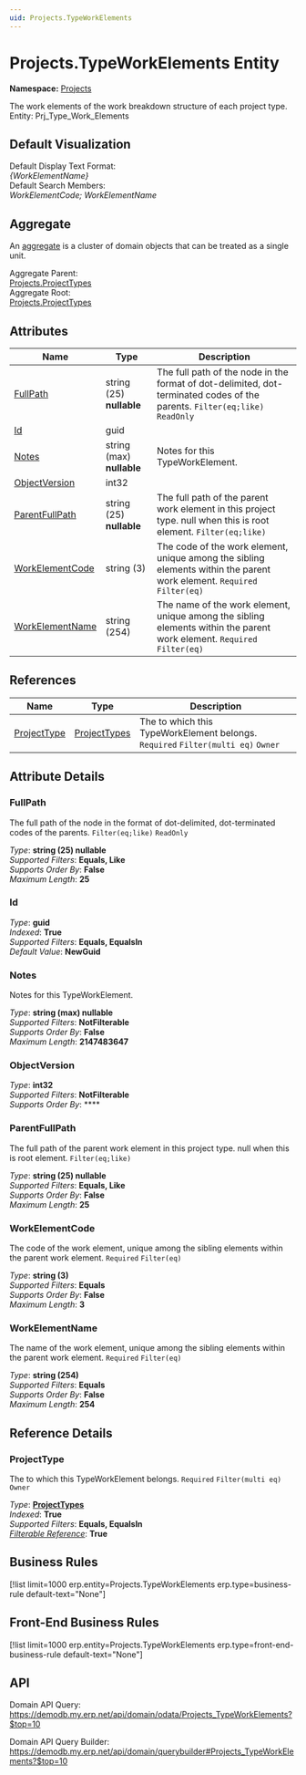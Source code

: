 ```yaml
---
uid: Projects.TypeWorkElements
---
```

# Projects.TypeWorkElements Entity

**Namespace:** [Projects](Projects.md)  

The work elements of the work breakdown structure of each project type. Entity: Prj_Type_Work_Elements

## Default Visualization
Default Display Text Format:  
_{WorkElementName}_  
Default Search Members:  
_WorkElementCode; WorkElementName_  

## Aggregate
An [aggregate](https://docs.erp.net/tech/advanced/concepts/aggregates.html) is a cluster of domain objects that can be treated as a single unit.  

Aggregate Parent:  
[Projects.ProjectTypes](Projects.ProjectTypes.md)  
Aggregate Root:  
[Projects.ProjectTypes](Projects.ProjectTypes.md)  

## Attributes

| Name | Type | Description |
| ---- | ---- | --- |
| [FullPath](Projects.TypeWorkElements.md#fullpath) | string (25) __nullable__ | The full path of the node in the format of dot-delimited, dot-terminated codes of the parents. `Filter(eq;like)` `ReadOnly` 
| [Id](Projects.TypeWorkElements.md#id) | guid |  
| [Notes](Projects.TypeWorkElements.md#notes) | string (max) __nullable__ | Notes for this TypeWorkElement. 
| [ObjectVersion](Projects.TypeWorkElements.md#objectversion) | int32 |  
| [ParentFullPath](Projects.TypeWorkElements.md#parentfullpath) | string (25) __nullable__ | The full path of the parent work element in this project type. null when this is root element. `Filter(eq;like)` 
| [WorkElementCode](Projects.TypeWorkElements.md#workelementcode) | string (3) | The code of the work element, unique among the sibling elements within the parent work element. `Required` `Filter(eq)` 
| [WorkElementName](Projects.TypeWorkElements.md#workelementname) | string (254) | The name of the work element, unique among the sibling elements within the parent work element. `Required` `Filter(eq)` 

## References

| Name | Type | Description |
| ---- | ---- | --- |
| [ProjectType](Projects.TypeWorkElements.md#projecttype) | [ProjectTypes](Projects.ProjectTypes.md) | The <see cref="ProjectType"/> to which this TypeWorkElement belongs. `Required` `Filter(multi eq)` `Owner` |


## Attribute Details

### FullPath

The full path of the node in the format of dot-delimited, dot-terminated codes of the parents. `Filter(eq;like)` `ReadOnly`

_Type_: **string (25) __nullable__**  
_Supported Filters_: **Equals, Like**  
_Supports Order By_: **False**  
_Maximum Length_: **25**  

### Id

_Type_: **guid**  
_Indexed_: **True**  
_Supported Filters_: **Equals, EqualsIn**  
_Default Value_: **NewGuid**  

### Notes

Notes for this TypeWorkElement.

_Type_: **string (max) __nullable__**  
_Supported Filters_: **NotFilterable**  
_Supports Order By_: **False**  
_Maximum Length_: **2147483647**  

### ObjectVersion

_Type_: **int32**  
_Supported Filters_: **NotFilterable**  
_Supports Order By_: ****  

### ParentFullPath

The full path of the parent work element in this project type. null when this is root element. `Filter(eq;like)`

_Type_: **string (25) __nullable__**  
_Supported Filters_: **Equals, Like**  
_Supports Order By_: **False**  
_Maximum Length_: **25**  

### WorkElementCode

The code of the work element, unique among the sibling elements within the parent work element. `Required` `Filter(eq)`

_Type_: **string (3)**  
_Supported Filters_: **Equals**  
_Supports Order By_: **False**  
_Maximum Length_: **3**  

### WorkElementName

The name of the work element, unique among the sibling elements within the parent work element. `Required` `Filter(eq)`

_Type_: **string (254)**  
_Supported Filters_: **Equals**  
_Supports Order By_: **False**  
_Maximum Length_: **254**  


## Reference Details

### ProjectType

The <see cref="ProjectType"/> to which this TypeWorkElement belongs. `Required` `Filter(multi eq)` `Owner`

_Type_: **[ProjectTypes](Projects.ProjectTypes.md)**  
_Indexed_: **True**  
_Supported Filters_: **Equals, EqualsIn**  
_[Filterable Reference](https://docs.erp.net/dev/domain-api/filterable-references.html)_: **True**  



## Business Rules

[!list limit=1000 erp.entity=Projects.TypeWorkElements erp.type=business-rule default-text="None"]

## Front-End Business Rules

[!list limit=1000 erp.entity=Projects.TypeWorkElements erp.type=front-end-business-rule default-text="None"]

## API

Domain API Query:
<https://demodb.my.erp.net/api/domain/odata/Projects_TypeWorkElements?$top=10>

Domain API Query Builder:
<https://demodb.my.erp.net/api/domain/querybuilder#Projects_TypeWorkElements?$top=10>

